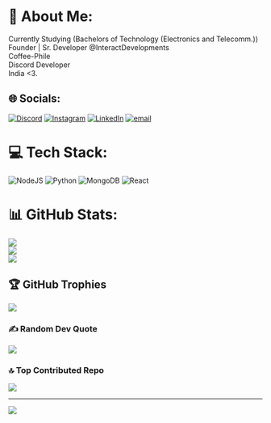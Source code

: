 # 💫 About Me:
Currently Studying (Bachelors of Technology (Electronics and Telecomm.))<br>Founder | Sr. Developer @InteractDevelopments<br>Coffee-Phile<br>Discord Developer<br>India <3.


## 🌐 Socials:
[![Discord](https://img.shields.io/badge/Discord-%237289DA.svg?logo=discord&logoColor=white)](https://discord.gg/https://discord.gg/5kAuT4yVCg) [![Instagram](https://img.shields.io/badge/Instagram-%23E4405F.svg?logo=Instagram&logoColor=white)](https://instagram.com/devanshhh.jpg) [![LinkedIn](https://img.shields.io/badge/LinkedIn-%230077B5.svg?logo=linkedin&logoColor=white)](https://linkedin.com/in/www.linkedin.com/in/devanshhhinteract) [![email](https://img.shields.io/badge/Email-D14836?logo=gmail&logoColor=white)](mailto:devanshkatole@gmail.com) 

# 💻 Tech Stack:
![NodeJS](https://img.shields.io/badge/node.js-6DA55F?style=for-the-badge&logo=node.js&logoColor=white) ![Python](https://img.shields.io/badge/python-3670A0?style=for-the-badge&logo=python&logoColor=ffdd54) ![MongoDB](https://img.shields.io/badge/MongoDB-%234ea94b.svg?style=for-the-badge&logo=mongodb&logoColor=white) ![React](https://img.shields.io/badge/react-%2320232a.svg?style=for-the-badge&logo=react&logoColor=%2361DAFB)
# 📊 GitHub Stats:
![](https://github-readme-stats.vercel.app/api?username=DevanshInteract&theme=dark&hide_border=false&include_all_commits=false&count_private=true)<br/>
![](https://nirzak-streak-stats.vercel.app/?user=DevanshInteract&theme=dark&hide_border=false)<br/>
![](https://github-readme-stats.vercel.app/api/top-langs/?username=DevanshInteract&theme=dark&hide_border=false&include_all_commits=false&count_private=true&layout=compact)

## 🏆 GitHub Trophies
![](https://github-profile-trophy.vercel.app/?username=DevanshInteract&theme=radical&no-frame=false&no-bg=true&margin-w=4)

### ✍️ Random Dev Quote
![](https://quotes-github-readme.vercel.app/api?type=horizontal&theme=radical)

### 🔝 Top Contributed Repo
![](https://github-contributor-stats.vercel.app/api?username=DevanshInteract&limit=5&theme=dark&combine_all_yearly_contributions=true)

---
[![](https://visitcount.itsvg.in/api?id=DevanshInteract&icon=0&color=0)](https://visitcount.itsvg.in)

<!-- Proudly created with GPRM ( https://gprm.itsvg.in ) -->
